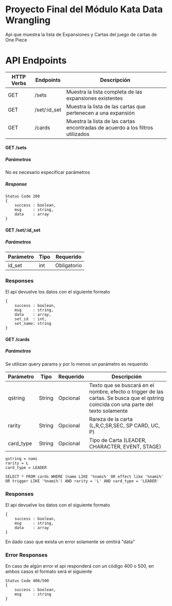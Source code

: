 
# Proyecto Final del Módulo Kata Data Wrangling

Api que muestra la lista de Expansiones y Cartas del juego de cartas de One Piece



# API Endpoints

| HTTP Verbs | Endpoints | Descripción |  
| --- | --- | --- |  
| GET | /sets | Muestra la lista completa de las expansiones existentes |  
| GET | /set/:id_set | Muestra la lista de las cartas que pertenecen a una expansión |
| GET | /cards| Muestra la lista de las cartas encontradas de acuerdo a los filtros utilizados

#### GET /sets
##### Parámetros
No es necesario especificar parámetros

##### Response

```
Status Code 200
{
	success : boolean,
	msg		: string,
	data	: array
}
```

#### GET /set/:id_set
##### Parámetros
| Parámetro | Tipo | Requerido |  
| --- | --- | --- |  
| id_set | int | Obligatorio |  


### Responses
El api devuelve los datos con el siguiente formato
```
{
	success : boolean,
	msg		: string,
	data	: array,
	set_id	: int,
	set_name: string
}
```

#### GET /cards
##### Parámetros
Se utilizan query params y por lo menos un parámetro es requerido

| Parámetro | Tipo | Requerido |  Descripción |
| --- | --- | --- | --- | 
| qstring | String | Opcional |  Texto que se buscará en el nombre, efecto o trigger de las cartas. Se busca que el qstring coincida con una parte del texto solamente |
| rarity | String | Opcional | Rareza de la carta (L,R,C,SR,SEC, SP CARD, UC, P)|
| card_type | String | Opcional | Tipo de Carta (LEADER, CHARACTER, EVENT, STAGE)

```
qstring = nami
rarity = L
card_type = LEADER

SELECT * FROM cards WHERE (name LIKE '%nami%' OR effect like '%nami%' OR trigger LIKE '%nami%') AND rarity = 'L' AND card_type = 'LEADER'
```


### Responses
El api devuelve los datos con el siguiente formato
```
{
	success : boolean,
	msg		: string,
	data	: array
}
```
En dado caso que exista un error solamente se omitirá "data"


### Error Responses
En caso de algún error el api responderá con un código 400 o 500, en ambos casos el formato será el siguiente

```
Status Code 400/500
{
	success	: boolean,
	msg		: string
}
```